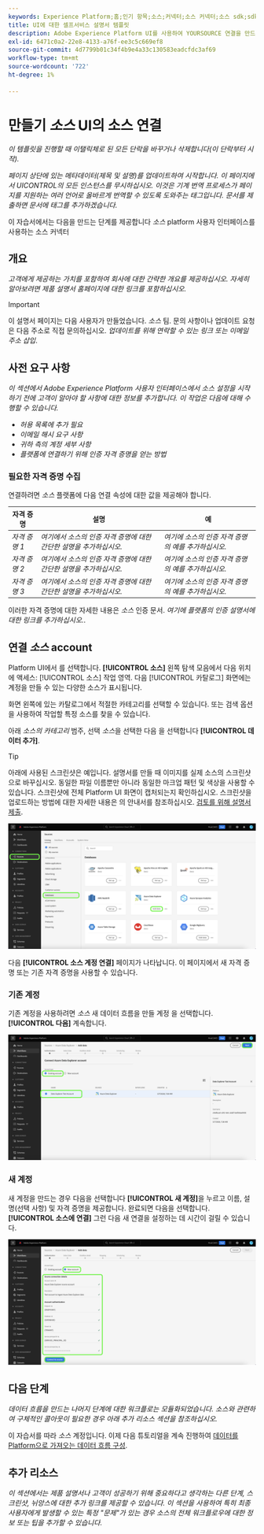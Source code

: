 ```yaml
---
keywords: Experience Platform;홈;인기 항목;소스;커넥터;소스 커넥터;소스 sdk;sdk;SDK
title: UI에 대한 셀프서비스 설명서 템플릿
description: Adobe Experience Platform UI를 사용하여 YOURSOURCE 연결을 만드는 방법을 알아봅니다.
exl-id: 6471c0a2-22e8-4133-a76f-ee3c5c669ef8
source-git-commit: 4d7799b01c34f4b9e4a33c130583eadcfdc3af69
workflow-type: tm+mt
source-wordcount: '722'
ht-degree: 1%

---
```


# 만들기 *소스* UI의 소스 연결

*이 템플릿을 진행할 때 이탤릭체로 된 모든 단락을 바꾸거나 삭제합니다(이 단락부터 시작).*

*페이지 상단에 있는 메타데이터(제목 및 설명)를 업데이트하여 시작합니다. 이 페이지에서 UICONTROL의 모든 인스턴스를 무시하십시오. 이것은 기계 번역 프로세스가 페이지를 지원하는 여러 언어로 올바르게 번역할 수 있도록 도와주는 태그입니다. 문서를 제출하면 문서에 태그를 추가하겠습니다.*

이 자습서에서는 다음을 만드는 단계를 제공합니다 *소스* platform 사용자 인터페이스를 사용하는 소스 커넥터

## 개요

*고객에게 제공하는 가치를 포함하여 회사에 대한 간략한 개요를 제공하십시오. 자세히 알아보려면 제품 설명서 홈페이지에 대한 링크를 포함하십시오.*

>[!IMPORTANT]
>
>이 설명서 페이지는 다음 사용자가 만들었습니다. *소스* 팀. 문의 사항이나 업데이트 요청은 다음 주소로 직접 문의하십시오. *업데이트를 위해 연락할 수 있는 링크 또는 이메일 주소 삽입*.

## 사전 요구 사항

*이 섹션에서 Adobe Experience Platform 사용자 인터페이스에서 소스 설정을 시작하기 전에 고객이 알아야 할 사항에 대한 정보를 추가합니다. 이 작업은 다음에 대해 수행할 수 있습니다.*

* *허용 목록에 추가 필요*
* *이메일 해시 요구 사항*
* *귀하 측의 계정 세부 사항*
* *플랫폼에 연결하기 위해 인증 자격 증명을 얻는 방법*

### 필요한 자격 증명 수집

연결하려면 *소스* 플랫폼에 다음 연결 속성에 대한 값을 제공해야 합니다.

| 자격 증명 | 설명 | 예 |
| --- | --- | --- |
| *자격 증명 1* | *여기에서 소스의 인증 자격 증명에 대한 간단한 설명을 추가하십시오.* | *여기에 소스의 인증 자격 증명의 예를 추가하십시오.* |
| *자격 증명 2* | *여기에서 소스의 인증 자격 증명에 대한 간단한 설명을 추가하십시오.* | *여기에 소스의 인증 자격 증명의 예를 추가하십시오.* |
| *자격 증명 3* | *여기에서 소스의 인증 자격 증명에 대한 간단한 설명을 추가하십시오.* | *여기에 소스의 인증 자격 증명의 예를 추가하십시오.* |

이러한 자격 증명에 대한 자세한 내용은 *소스* 인증 문서. *여기에 플랫폼의 인증 설명서에 대한 링크를 추가하십시오.*.

## 연결 *소스* account

Platform UI에서 를 선택합니다. **[!UICONTROL 소스]** 왼쪽 탐색 모음에서 다음 위치에 액세스: [!UICONTROL 소스] 작업 영역. 다음 [!UICONTROL 카탈로그] 화면에는 계정을 만들 수 있는 다양한 소스가 표시됩니다.

화면 왼쪽에 있는 카탈로그에서 적절한 카테고리를 선택할 수 있습니다. 또는 검색 옵션을 사용하여 작업할 특정 소스를 찾을 수 있습니다.

아래 *소스의 카테고리* 범주, 선택 *소스*&#x200B;을 선택한 다음 을 선택합니다 **[!UICONTROL 데이터 추가]**.

>[!TIP]
>
>아래에 사용된 스크린샷은 예입니다. 설명서를 만들 때 이미지를 실제 소스의 스크린샷으로 바꾸십시오. 동일한 파일 이름뿐만 아니라 동일한 마크업 패턴 및 색상을 사용할 수 있습니다. 스크린샷에 전체 Platform UI 화면이 캡처되는지 확인하십시오. 스크린샷을 업로드하는 방법에 대한 자세한 내용은 의 안내서를 참조하십시오. [검토를 위해 설명서 제출](./github.md).

![카탈로그](../assets/ui/catalog.png)

다음 **[!UICONTROL 소스 계정 연결]** 페이지가 나타납니다. 이 페이지에서 새 자격 증명 또는 기존 자격 증명을 사용할 수 있습니다.

### 기존 계정

기존 계정을 사용하려면 *소스* 새 데이터 흐름을 만들 계정 을 선택합니다. **[!UICONTROL 다음]** 계속합니다.

![기존](../assets/ui/existing.png)

### 새 계정

새 계정을 만드는 경우 다음을 선택합니다 **[!UICONTROL 새 계정]**&#x200B;을 누르고 이름, 설명(선택 사항) 및 자격 증명을 제공합니다. 완료되면 다음을 선택합니다. **[!UICONTROL 소스에 연결]** 그런 다음 새 연결을 설정하는 데 시간이 걸릴 수 있습니다.

![신규](../assets/ui/new.png)

## 다음 단계

*데이터 흐름을 만드는 나머지 단계에 대한 워크플로는 모듈화되었습니다. 소스와 관련하여 구체적인 콜아웃이 필요한 경우 아래 추가 리소스 섹션을 참조하십시오.*

이 자습서를 따라 *소스* 계정입니다. 이제 다음 튜토리얼을 계속 진행하여 [데이터를 Platform으로 가져오는 데이터 흐름 구성](https://experienceleague.adobe.com/docs/experience-platform/sources/ui-tutorials/dataflow/crm.html).

## 추가 리소스

*이 섹션에서는 제품 설명서나 고객이 성공하기 위해 중요하다고 생각하는 다른 단계, 스크린샷, 뉘앙스에 대한 추가 링크를 제공할 수 있습니다. 이 섹션을 사용하여 특히 최종 사용자에게 발생할 수 있는 특정 &quot;문제&quot;가 있는 경우 소스의 전체 워크플로우에 대한 정보 또는 팁을 추가할 수 있습니다.*
